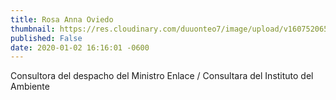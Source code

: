 ```yaml
---
title: Rosa Anna Oviedo
thumbnail: https://res.cloudinary.com/duuonteo7/image/upload/v1607520652/Profesores%20Instituto/WhatsApp_Image_2020-12-09_at_9.30.25_AM-removebg-preview.png
published: False
date: 2020-01-02 16:16:01 -0600
---
```


Consultora del despacho del Ministro
Enlace / Consultara del Instituto del Ambiente
